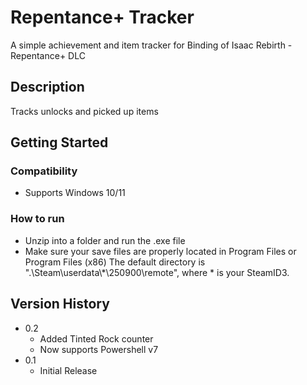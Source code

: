 # Repentance+ Tracker

A simple achievement and item tracker for Binding of Isaac Rebirth - Repentance+ DLC

## Description

Tracks unlocks and picked up items

## Getting Started

### Compatibility

* Supports Windows 10/11

### How to run

* Unzip into a folder and run the .exe file
* Make sure your save files are properly located in Program Files or Program Files (x86)
The default directory is ".\Steam\userdata\\*\250900\remote", where * is your SteamID3.

## Version History

* 0.2
    * Added Tinted Rock counter
    * Now supports Powershell v7
* 0.1
    * Initial Release
